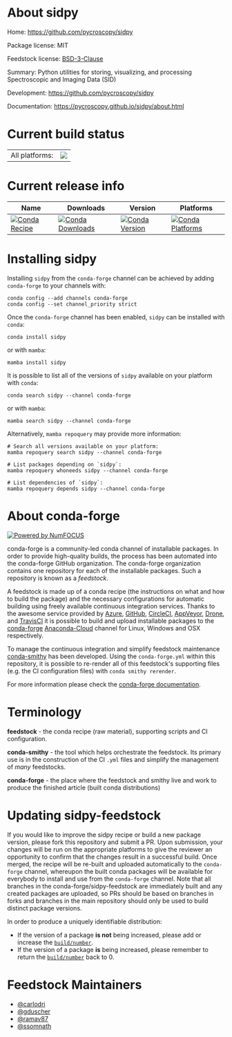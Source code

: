 About sidpy
===========

Home: https://github.com/pycroscopy/sidpy

Package license: MIT

Feedstock license: [BSD-3-Clause](https://github.com/conda-forge/sidpy-feedstock/blob/main/LICENSE.txt)

Summary: Python utilities for storing, visualizing, and processing Spectroscopic and Imaging Data (SID)

Development: https://github.com/pycroscopy/sidpy

Documentation: https://pycroscopy.github.io/sidpy/about.html

Current build status
====================


<table><tr><td>All platforms:</td>
    <td>
      <a href="https://dev.azure.com/conda-forge/feedstock-builds/_build/latest?definitionId=10635&branchName=main">
        <img src="https://dev.azure.com/conda-forge/feedstock-builds/_apis/build/status/sidpy-feedstock?branchName=main">
      </a>
    </td>
  </tr>
</table>

Current release info
====================

| Name | Downloads | Version | Platforms |
| --- | --- | --- | --- |
| [![Conda Recipe](https://img.shields.io/badge/recipe-sidpy-green.svg)](https://anaconda.org/conda-forge/sidpy) | [![Conda Downloads](https://img.shields.io/conda/dn/conda-forge/sidpy.svg)](https://anaconda.org/conda-forge/sidpy) | [![Conda Version](https://img.shields.io/conda/vn/conda-forge/sidpy.svg)](https://anaconda.org/conda-forge/sidpy) | [![Conda Platforms](https://img.shields.io/conda/pn/conda-forge/sidpy.svg)](https://anaconda.org/conda-forge/sidpy) |

Installing sidpy
================

Installing `sidpy` from the `conda-forge` channel can be achieved by adding `conda-forge` to your channels with:

```
conda config --add channels conda-forge
conda config --set channel_priority strict
```

Once the `conda-forge` channel has been enabled, `sidpy` can be installed with `conda`:

```
conda install sidpy
```

or with `mamba`:

```
mamba install sidpy
```

It is possible to list all of the versions of `sidpy` available on your platform with `conda`:

```
conda search sidpy --channel conda-forge
```

or with `mamba`:

```
mamba search sidpy --channel conda-forge
```

Alternatively, `mamba repoquery` may provide more information:

```
# Search all versions available on your platform:
mamba repoquery search sidpy --channel conda-forge

# List packages depending on `sidpy`:
mamba repoquery whoneeds sidpy --channel conda-forge

# List dependencies of `sidpy`:
mamba repoquery depends sidpy --channel conda-forge
```


About conda-forge
=================

[![Powered by
NumFOCUS](https://img.shields.io/badge/powered%20by-NumFOCUS-orange.svg?style=flat&colorA=E1523D&colorB=007D8A)](https://numfocus.org)

conda-forge is a community-led conda channel of installable packages.
In order to provide high-quality builds, the process has been automated into the
conda-forge GitHub organization. The conda-forge organization contains one repository
for each of the installable packages. Such a repository is known as a *feedstock*.

A feedstock is made up of a conda recipe (the instructions on what and how to build
the package) and the necessary configurations for automatic building using freely
available continuous integration services. Thanks to the awesome service provided by
[Azure](https://azure.microsoft.com/en-us/services/devops/), [GitHub](https://github.com/),
[CircleCI](https://circleci.com/), [AppVeyor](https://www.appveyor.com/),
[Drone](https://cloud.drone.io/welcome), and [TravisCI](https://travis-ci.com/)
it is possible to build and upload installable packages to the
[conda-forge](https://anaconda.org/conda-forge) [Anaconda-Cloud](https://anaconda.org/)
channel for Linux, Windows and OSX respectively.

To manage the continuous integration and simplify feedstock maintenance
[conda-smithy](https://github.com/conda-forge/conda-smithy) has been developed.
Using the ``conda-forge.yml`` within this repository, it is possible to re-render all of
this feedstock's supporting files (e.g. the CI configuration files) with ``conda smithy rerender``.

For more information please check the [conda-forge documentation](https://conda-forge.org/docs/).

Terminology
===========

**feedstock** - the conda recipe (raw material), supporting scripts and CI configuration.

**conda-smithy** - the tool which helps orchestrate the feedstock.
                   Its primary use is in the construction of the CI ``.yml`` files
                   and simplify the management of *many* feedstocks.

**conda-forge** - the place where the feedstock and smithy live and work to
                  produce the finished article (built conda distributions)


Updating sidpy-feedstock
========================

If you would like to improve the sidpy recipe or build a new
package version, please fork this repository and submit a PR. Upon submission,
your changes will be run on the appropriate platforms to give the reviewer an
opportunity to confirm that the changes result in a successful build. Once
merged, the recipe will be re-built and uploaded automatically to the
`conda-forge` channel, whereupon the built conda packages will be available for
everybody to install and use from the `conda-forge` channel.
Note that all branches in the conda-forge/sidpy-feedstock are
immediately built and any created packages are uploaded, so PRs should be based
on branches in forks and branches in the main repository should only be used to
build distinct package versions.

In order to produce a uniquely identifiable distribution:
 * If the version of a package **is not** being increased, please add or increase
   the [``build/number``](https://docs.conda.io/projects/conda-build/en/latest/resources/define-metadata.html#build-number-and-string).
 * If the version of a package **is** being increased, please remember to return
   the [``build/number``](https://docs.conda.io/projects/conda-build/en/latest/resources/define-metadata.html#build-number-and-string)
   back to 0.

Feedstock Maintainers
=====================

* [@carlodri](https://github.com/carlodri/)
* [@gduscher](https://github.com/gduscher/)
* [@ramav87](https://github.com/ramav87/)
* [@ssomnath](https://github.com/ssomnath/)

